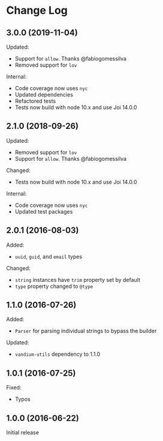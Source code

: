 # Change Log

## 3.0.0 (2019-11-04)

Updated:

* Support for `allow`. Thanks @fabiogomessilva
* Removed support for `lov`

Internal:

* Code coverage now uses `nyc`
* Updated dependencies
* Refactored tests
* Tests now build with node 10.x and use Joi 14.0.0


## 2.1.0 (2018-09-26)

Updated:

* Removed support for `lov`
* Support for `allow`. Thanks @fabiogomessilva

Changed:

* Tests now build with node 10.x and use Joi 14.0.0

Internal:

* Code coverage now uses `nyc`
* Updated test packages


## 2.0.1 (2016-08-03)

Added:

* `uuid`, `guid`, and `email` types

Changed:

* `string` instances have `trim` property set by default
* `type` property changed to `@type`


## 1.1.0 (2016-07-26)

Added:

* `Parser` for parsing individual strings to bypass the builder

Updated:

* `vandium-utils` dependency to 1.1.0

## 1.0.1 (2016-07-25)

Fixed:

* Typos

## 1.0.0 (2016-06-22)

Initial release
